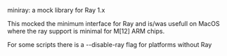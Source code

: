 miniray: a mock library for Ray 1.x

This mocked the minimum interface for Ray and is/was usefull on MacOS
where the ray support is minimal for M[12] ARM chips.

For some scripts there is a --disable-ray flag for platforms without Ray
